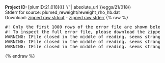 **Project ID:** [plumID:21.018]({{ '/' | absolute_url }}eggs/21/018/)  
Stderr for source:  plumed_reweight/reweight_rho_hb.dat   
Download: [zipped raw stdout](reweight_rho_hb.dat.plumed.stdout.txt.zip) - [zipped raw stderr](reweight_rho_hb.dat.plumed.stderr.txt.zip) 
{% raw %}
<pre>
#! Only the first 1000 rows of the error file are shown below
#! To inspect the full error file, please download the zipped raw stderr file above
WARNING: IFile closed in the middle of reading. seems strange!
WARNING: IFile closed in the middle of reading. seems strange!
WARNING: IFile closed in the middle of reading. seems strange!
</pre>
{% endraw %}

